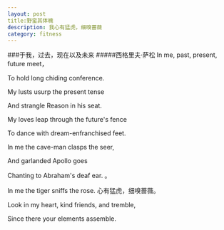 ```yaml
---
layout: post
title:野蛮其体魄
description: 我心有猛虎，细嗅蔷薇 
category: fitness
---
```

###于我，过去，现在以及未来
#####西格里夫·萨松
In me, past, present, future meet，

To hold long chiding conference. 

My lusts usurp the present tense 

And strangle Reason in his seat. 

My loves leap through the future's fence 

To dance with dream-enfranchised feet. 

In me the cave-man clasps the seer, 

And garlanded Apollo goes 

Chanting to Abraham's deaf ear. 。

In me the tiger sniffs the rose. 心有猛虎，细嗅蔷薇。

Look in my heart, kind friends, and tremble, 

Since there your elements assemble. 